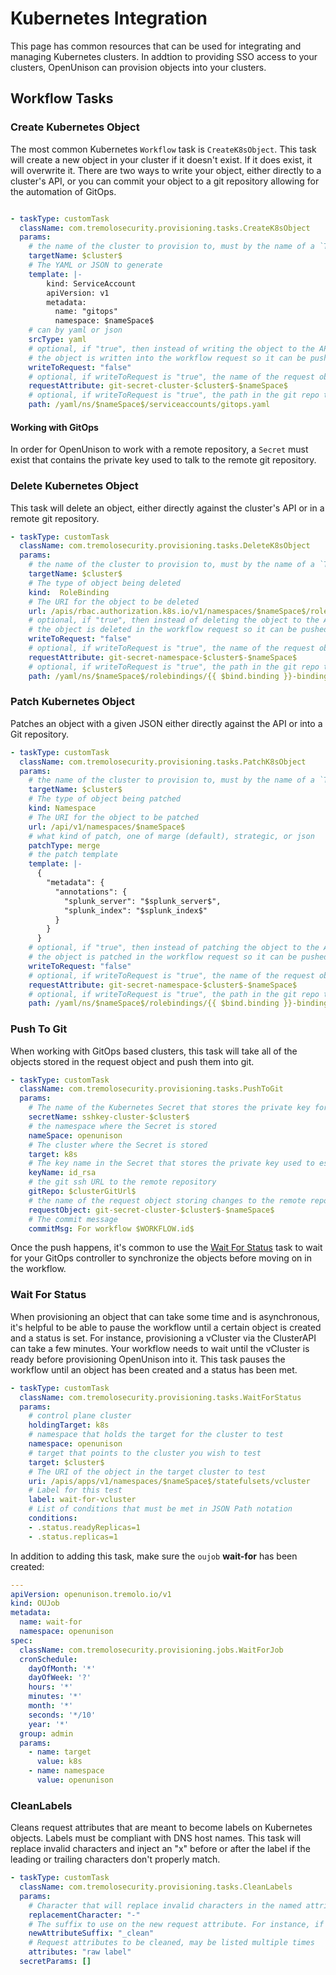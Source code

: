 # Kubernetes Integration

This page has common resources that can be used for integrating and managing Kubernetes clusters.  In addtion to providing SSO access to your clusters, OpenUnison can provision objects into your clusters.

## Workflow Tasks

### Create Kubernetes Object

The most common Kubernetes `Workflow` task is `CreateK8sObject`.  This task will create a new object in your cluster if it doesn't exist.  If it does exist, it will overwrite it.  There are two ways to write your object, either directly to a cluster's API, or you can commit your object to a git repository allowing for the automation of GitOps.

```yaml

- taskType: customTask
  className: com.tremolosecurity.provisioning.tasks.CreateK8sObject
  params:
    # the name of the cluster to provision to, must by the name of a `Target` object
    targetName: $cluster$
    # The YAML or JSON to generate
    template: |-
        kind: ServiceAccount
        apiVersion: v1
        metadata:
          name: "gitops"
          namespace: $nameSpace$
    # can by yaml or json
    srcType: yaml
    # optional, if "true", then instead of writing the object to the API server
    # the object is written into the workflow request so it can be pushed into Git
    writeToRequest: "false"
    # optional, if writeToRequest is "true", the name of the request object to store the object in
    requestAttribute: git-secret-cluster-$cluster$-$nameSpace$
    # optional, if writeToRequest is "true", the path in the git repo to write the file to
    path: /yaml/ns/$nameSpace$/serviceaccounts/gitops.yaml
```

#### Working with GitOps

In order for OpenUnison to work with a remote repository, a `Secret` must exist that contains the private key used to talk to the remote git repository.

### Delete Kubernetes Object

This task will delete an object, either directly against the cluster's API or in a remote git repository.

```yaml
- taskType: customTask
  className: com.tremolosecurity.provisioning.tasks.DeleteK8sObject
  params:
    # the name of the cluster to provision to, must by the name of a `Target` object
    targetName: $cluster$
    # The type of object being deleted
    kind:  RoleBinding
    # The URI for the object to be deleted
    url: /apis/rbac.authorization.k8s.io/v1/namespaces/$nameSpace$/rolebindings/{{ $bind.binding }}-binding{{ $root.Values.openunison.naas.groups.internal.suffix }}
    # optional, if "true", then instead of deleting the object to the API server
    # the object is deleted in the workflow request so it can be pushed into Git
    writeToRequest: "false"
    # optional, if writeToRequest is "true", the name of the request object to store the deleted object in
    requestAttribute: git-secret-namespace-$cluster$-$nameSpace$
    # optional, if writeToRequest is "true", the path in the git repo to delete
    path: /yaml/ns/$nameSpace$/rolebindings/{{ $bind.binding }}-binding{{ $root.Values.openunison.naas.groups.internal.suffix }}.yaml
```

### Patch Kubernetes Object

Patches an object with a given JSON either directly against the API or into a Git repository.

```yaml
- taskType: customTask
  className: com.tremolosecurity.provisioning.tasks.PatchK8sObject
  params:
    # the name of the cluster to provision to, must by the name of a `Target` object
    targetName: $cluster$
    # The type of object being patched
    kind: Namespace
    # The URI for the object to be patched
    url: /api/v1/namespaces/$nameSpace$
    # what kind of patch, one of marge (default), strategic, or json
    patchType: merge
    # the patch template
    template: |-
      {
        "metadata": {
          "annotations": {
            "splunk_server": "$splunk_server$",
            "splunk_index": "$splunk_index$"
          }
        }
      }
    # optional, if "true", then instead of patching the object to the API server
    # the object is patched in the workflow request so it can be pushed into Git
    writeToRequest: "false"
    # optional, if writeToRequest is "true", the name of the request object to store the patch object in
    requestAttribute: git-secret-namespace-$cluster$-$nameSpace$
    # optional, if writeToRequest is "true", the path in the git repo to patch
    path: /yaml/ns/$nameSpace$/rolebindings/{{ $bind.binding }}-binding{{ $root.Values.openunison.naas.groups.internal.suffix }}.yaml
```

### Push To Git

When working with GitOps based clusters, this task will take all of the objects stored in the request object and push them into git.  

```yaml
- taskType: customTask
  className: com.tremolosecurity.provisioning.tasks.PushToGit
  params:
    # The name of the Kubernetes Secret that stores the private key for the remote git repository
    secretName: sshkey-cluster-$cluster$
    # the namespace where the Secret is stored
    nameSpace: openunison
    # The cluster where the Secret is stored
    target: k8s
    # The key name in the Secret that stores the private key used to establish an ssh connection to the remote repository
    keyName: id_rsa
    # the git ssh URL to the remote repository
    gitRepo: $clusterGitUrl$
    # the name of the request object storing changes to the remote repository
    requestObject: git-secret-cluster-$cluster$-$nameSpace$
    # The commit message
    commitMsg: For workflow $WORKFLOW.id$
```

Once the push happens, it's common to use the [Wait For Status](#wait-for-status) task to wait for your GitOps controller to synchronize the objects before moving on in the workflow.

### Wait For Status

When provisioning an object that can take some time and is asynchronous, it's helpful to be able to pause the workflow until a certain object is created and a status is set.  For instance, provisioning a vCluster via the ClusterAPI can take a few minutes.  Your workflow needs to wait until the vCluster is ready before provisioning OpenUnison into it.  This task pauses the workflow until an object has been created and a status has been met.

```yaml
- taskType: customTask
  className: com.tremolosecurity.provisioning.tasks.WaitForStatus
  params:
    # control plane cluster
    holdingTarget: k8s
    # namespace that holds the target for the cluster to test
    namespace: openunison
    # target that points to the cluster you wish to test
    target: $cluster$
    # The URI of the object in the target cluster to test
    uri: /apis/apps/v1/namespaces/$nameSpace$/statefulsets/vcluster
    # Label for this test
    label: wait-for-vcluster
    # List of conditions that must be met in JSON Path notation
    conditions:
    - .status.readyReplicas=1
    - .status.replicas=1
```

In addition to adding this task, make sure the `oujob` **wait-for** has been created:

```yaml
---
apiVersion: openunison.tremolo.io/v1
kind: OUJob
metadata:
  name: wait-for
  namespace: openunison
spec:
  className: com.tremolosecurity.provisioning.jobs.WaitForJob
  cronSchedule:
    dayOfMonth: '*'
    dayOfWeek: '?'
    hours: '*'
    minutes: '*'
    month: '*'
    seconds: '*/10'
    year: '*'
  group: admin
  params:
    - name: target
      value: k8s
    - name: namespace
      value: openunison
```

### CleanLabels

Cleans request attributes that are meant to become labels on Kubernetes objects. Labels must be compliant with DNS host names. This task will replace invalid characters and inject an "x" before or after the label if the leading or trailing characters don't properly match.

```yaml
- taskType: customTask
  className: com.tremolosecurity.provisioning.tasks.CleanLabels
  params:
    # Character that will replace invalid characters in the named attributes
    replacementCharacter: "-"
    # The suffix to use on the new request attribute. For instance, if cleaning "rawlabel," and setting this to "_clean," you would reference "rawlabel_clean" in the tasks for creating objects.
    newAttributeSuffix: "_clean"
    # Request attributes to be cleaned, may be listed multiple times
    attributes: "raw label"
  secretParams: []
```